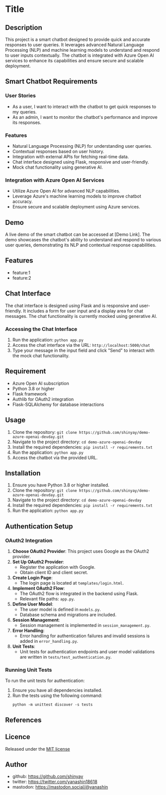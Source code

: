 # Title

## Description
This project is a smart chatbot designed to provide quick and accurate responses to user queries. It leverages advanced Natural Language Processing (NLP) and machine learning models to understand and respond to user inputs contextually. The chatbot is integrated with Azure Open AI services to enhance its capabilities and ensure secure and scalable deployment.

## Smart Chatbot Requirements

### User Stories
- As a user, I want to interact with the chatbot to get quick responses to my queries.
- As an admin, I want to monitor the chatbot's performance and improve its responses.

### Features
- Natural Language Processing (NLP) for understanding user queries.
- Contextual responses based on user history.
- Integration with external APIs for fetching real-time data.
- Chat interface designed using Flask, responsive and user-friendly.
- Mock chat functionality using generative AI.

### Integration with Azure Open AI Services
- Utilize Azure Open AI for advanced NLP capabilities.
- Leverage Azure's machine learning models to improve chatbot accuracy.
- Ensure secure and scalable deployment using Azure services.

## Demo
A live demo of the smart chatbot can be accessed at [Demo Link]. The demo showcases the chatbot's ability to understand and respond to various user queries, demonstrating its NLP and contextual response capabilities.

## Features

- feature:1
- feature:2

## Chat Interface
The chat interface is designed using Flask and is responsive and user-friendly. It includes a form for user input and a display area for chat messages. The chat functionality is currently mocked using generative AI.

### Accessing the Chat Interface
1. Run the application: `python app.py`
2. Access the chat interface via the URL: `http://localhost:5000/chat`
3. Type your message in the input field and click "Send" to interact with the mock chat functionality.

## Requirement
- Azure Open AI subscription
- Python 3.8 or higher
- Flask framework
- Authlib for OAuth2 integration
- Flask-SQLAlchemy for database interactions

## Usage
1. Clone the repository: `git clone https://github.com/shinyay/demo-azure-openai-devday.git`
2. Navigate to the project directory: `cd demo-azure-openai-devday`
3. Install the required dependencies: `pip install -r requirements.txt`
4. Run the application: `python app.py`
5. Access the chatbot via the provided URL.

## Installation
1. Ensure you have Python 3.8 or higher installed.
2. Clone the repository: `git clone https://github.com/shinyay/demo-azure-openai-devday.git`
3. Navigate to the project directory: `cd demo-azure-openai-devday`
4. Install the required dependencies: `pip install -r requirements.txt`
5. Run the application: `python app.py`

## Authentication Setup

### OAuth2 Integration
1. **Choose OAuth2 Provider**: This project uses Google as the OAuth2 provider.
2. **Set Up OAuth2 Provider**:
   - Register the application with Google.
   - Obtain client ID and client secret.
3. **Create Login Page**:
   - The login page is located at `templates/login.html`.
4. **Implement OAuth2 Flow**:
   - The OAuth2 flow is integrated in the backend using Flask.
   - Relevant file paths: `app.py`.
5. **Define User Model**:
   - The user model is defined in `models.py`.
   - Database schema and migrations are included.
6. **Session Management**:
   - Session management is implemented in `session_management.py`.
7. **Error Handling**:
   - Error handling for authentication failures and invalid sessions is added in `error_handling.py`.
8. **Unit Tests**:
   - Unit tests for authentication endpoints and user model validations are written in `tests/test_authentication.py`.

### Running Unit Tests
To run the unit tests for authentication:
1. Ensure you have all dependencies installed.
2. Run the tests using the following command:
   ```
   python -m unittest discover -s tests
   ```

## References

## Licence

Released under the [MIT license](https://gist.githubusercontent.com/shinyay/56e54ee4c0e22db8211e05e70a63247e/raw/f3ac65a05ed8c8ea70b653875ccac0c6dbc10ba1/LICENSE)

## Author

- github: <https://github.com/shinyay>
- twitter: <https://twitter.com/yanashin18618>
- mastodon: <https://mastodon.social/@yanashin>
